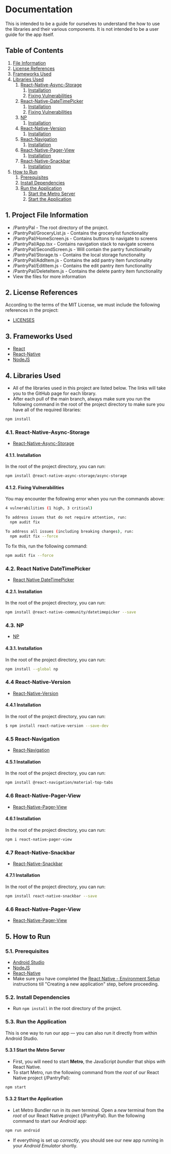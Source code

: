 # Documentation
This is intended to be a guide for ourselves to understand the how to use the libraries and their various components. It is not intended to be a user guide for the app itself.

## Table of Contents
1. [File Information](#1-file-information)
2. [License References](#2-license-references)
3. [Frameworks Used](#3-frameworks-used)
4. [Libraries Used](#4-libraries-used)
    1. [React-Native-Async-Storage](#41-react-native-async-storage)
        1. [Installation](#411-installation)
        2. [Fixing Vulnerabilities](#412-fixing-vulnerabilities)
    2. [React-Native-DateTimePicker](#42-react-native-datetimepicker)
        1. [Installation](#421-installation)
        2. [Fixing Vulnerabilities](#422-fixing-vulnerabilities)
    3. [NP](#43-np)
        1. [Installation](#431-installation)
    4. [React-Native-Version](#44-react-native-version)
        1. [Installation](#441-installation)
    5. [React-Navigation](#45-react-navigation)
        1. [Installation](#451-installation)
    6. [React-Native-Pager-View](#46-react-native-pager-view)
        1. [Installation](#461-installation)
    7. [React-Native-Snackbar](#47-react-native-snackbar)
        1. [Installation](#471-installation)
5. [How to Run](#5-how-to-run)
    1. [Prerequisites](#51-prerequisites)
    2. [Install Dependencies](#52-install-dependencies)
    3. [Run the Application](#53-run-the-application)
        1. [Start the Metro Server](#531-start-the-metro-server)
        2. [Start the Application](#532-start-the-application)

## 1. Project File Information
- /PantryPal - The root directory of the project.
- /PantryPal/GroceryList.js - Contains the grocerylist functionality
- /PantryPal/HomeScreen.js - Contains buttons to navigate to screens
- /PantryPal/App.tsx - Contains navigation stack to navigate screens
- /PantryPal/SecondScreen.js - Will contain the pantry functionality
- /PantryPal/Storage.ts - Contains the local storage functionality
- /PantryPal/AddItem.js - Contains the add pantry item functionality
- /PantryPal/EditItem.js - Contains the edit pantry item functionality
- /PantryPal/DeleteItem.js - Contains the delete pantry item functionality
- View the files for more information

## 2. License References
According to the terms of the MIT License, we must include the following references in the project:
- [LICENSES](LICENSES.md)

## 3. Frameworks Used
- [React](https://react.dev/)
- [React-Native](https://reactnative.dev/)
- [NodeJS](https://nodejs.org/en/)

## 4. Libraries Used
- All of the libraries used in this project are listed below. The links will take you to the GitHub page for each library.
- After each pull of the main branch, always make sure you run the following command in the root of the project directory to make sure you have all of the required libraries:
```bash
npm install
```

### 4.1. React-Native-Async-Storage
- [React-Native-Async-Storage](https://github.com/react-native-async-storage/async-storage)

#### 4.1.1. Installation
In the root of the project directory, you can run:
```bash
npm install @react-native-async-storage/async-storage
```

#### 4.1.2. Fixing Vulnerabilities
You may encounter the following error when you run the commands above:
```bash
4 vulnerabilities (1 high, 3 critical)

To address issues that do not require attention, run:
  npm audit fix

To address all issues (including breaking changes), run:
  npm audit fix --force
```

To fix this, run the following command:
```bash
npm audit fix --force
```

### 4.2. React Native DateTimePicker
- [React Native DateTimePicker](https://github.com/react-native-datetimepicker/datetimepicker)

#### 4.2.1. Installation
In the root of the project directory, you can run:
```bash
npm install @react-native-community/datetimepicker --save
```

### 4.3. NP
- [NP](https://github.com/sindresorhus/np)

#### 4.3.1. Installation
In the root of the project directory, you can run:
```bash
npm install --global np
```

### 4.4 React-Native-Version
- [React-Native-Version](https://github.com/stovmascript/react-native-version)

#### 4.4.1 Installation
In the root of the project directory, you can run:
```bash
$ npm install react-native-version --save-dev
```

### 4.5 React-Navigation
- [React-Navigation](https://reactnavigation.org/docs/getting-started)

#### 4.5.1 Installation
In the root of the project directory, you can run:
```bash
npm install @react-navigation/material-top-tabs
```

### 4.6 React-Native-Pager-View
- [React-Native-Pager-View](https://github.com/callstack/react-native-pager-view)

#### 4.6.1 Installation
In the root of the project directory, you can run:
```bash
npm i react-native-pager-view
```

### 4.7 React-Native-Snackbar
- [React-Native-Snackbar](https://github.com/cooperka/react-native-snackbar/tree/main)

#### 4.7.1 Installation
In the root of the project directory, you can run:
```bash
npm install react-native-snackbar --save
```

### 4.6 React-Native-Pager-View
- [React-Native-Pager-View](https://github.com/callstack/react-native-pager-view)

## 5. How to Run

### 5.1. Prerequisites
- [Android Studio](https://developer.android.com/studio)
- [NodeJS](https://nodejs.org/en/)
- [React-Native](https://reactnative.dev/)
- Make sure you have completed the [React Native - Environment Setup](https://reactnative.dev/docs/environment-setup) instructions till "Creating a new application" step, before proceeding.

### 5.2. Install Dependencies
- Run `npm install` in the root directory of the project.

### 5.3. Run the Application
This is one way to run our app — you can also run it directly from within Android Studio.

#### 5.3.1 Start the Metro Server
- First, you will need to start **Metro**, the JavaScript _bundler_ that ships _with_ React Native.
- To start Metro, run the following command from the _root_ of our React Native project (/PantryPal): 
```bash
npm start
```

#### 5.3.2 Start the Application
- Let Metro Bundler run in its _own_ terminal. Open a _new_ terminal from the _root_ of our React Native project (/PantryPal). Run the following command to start our _Android_ app:
```bash
npm run android
```
- If everything is set up _correctly_, you should see our new app running in your _Android Emulator_ shortly.